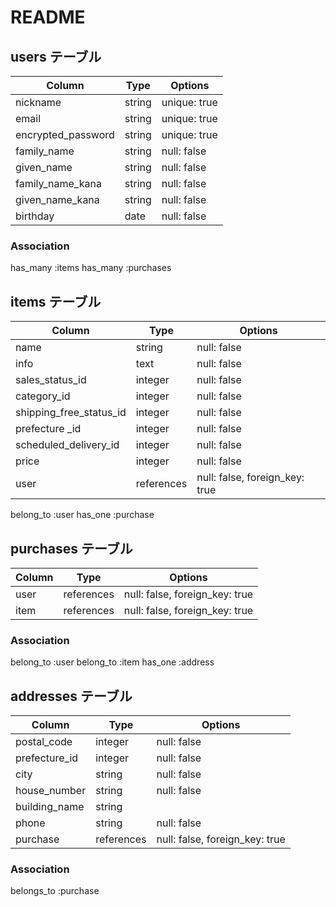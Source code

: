 # README


## users テーブル

|        Column      |  Type  | Options      |
| ------------------ | ------ | ------------ |
|       nickname     | string | unique: true |
|        email       | string | unique: true |
| encrypted_password | string | unique: true |
|     family_name    | string | null: false  |
|      given_name    | string | null: false  |
|  family_name_kana  | string | null: false  |
|  given_name_kana   | string | null: false  |
|      birthday      |  date  | null: false  |

### Association
has_many :items
has_many :purchases


## items テーブル

|          Column         |   Type   | Options                        |
| ----------------------- | -------- | ------------------------------ |
|            name         |  string  | null: false                    |
|            info         |   text   | null: false                    |
|     sales_status_id     |  integer | null: false                    |
|        category_id      |  integer | null: false                    |
| shipping_free_status_id |  integer | null: false                    |
|      prefecture _id     |  integer | null: false                    |
|  scheduled_delivery_id  |  integer | null: false                    |
|           price         |  integer | null: false                    |
|            user         |references| null: false, foreign_key: true |

belong_to :user
has_one :purchase



## purchases テーブル

| Column |    Type    | Options                        |
| ------ | ---------- | ------------------------------ |
|  user  | references | null: false, foreign_key: true |
|  item  | references | null: false, foreign_key: true |

### Association
belong_to :user
belong_to :item
has_one :address



## addresses テーブル

|    Column   |    Type    | Options                        |
| ----------- | ---------- | ------------------------------ |
| postal_code |  integer   | null: false                    |
|prefecture_id|  integer   | null: false                    |
|     city    |   string   | null: false                    |
| house_number|   string   | null: false                     |
|building_name|   string   |                                |
|    phone    |   string   | null: false                    |
|    purchase     | references | null: false, foreign_key: true |

### Association
belongs_to :purchase
